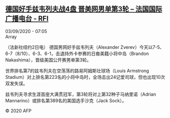 <!--1599112562000-->
[德国好手兹韦列夫战4盘 晋美网男单第3轮 – 法国国际广播电台 - RFI](http://www.rfi.fr//cn/contenu/20200903-%E5%BE%B7%E5%9B%BD%E5%A5%BD%E6%89%8B%E5%85%B9%E9%9F%A6%E5%88%97%E5%A4%AB%E6%88%984%E7%9B%98-%E6%99%8B%E7%BE%8E%E7%BD%91%E7%94%B7%E5%8D%95%E7%AC%AC3%E8%BD%AE)
------

<div>03/09/2020 - 07:05</div>Array<div class="t-content__body u-clearfix"><p>（法新社纽约2日电）    德国男网好手兹韦列夫（Alexander Zverev）今天以7-5、6-7（8/10）、6-3、6-1，击退持外卡参赛的日裔美籍小将中岛（Brandon Nakashima），晋级美国公开赛男单第3轮。</p><p>    世界排名第7的兹韦列夫在空荡荡的路易阿姆斯壮球场（Louis Armstrong Stadium）对上排名第223名的小将中岛时，全场击出24记爱司球，但也出现10次双发失误。</p><p>    兹韦列夫寻求生涯首座大满贯冠军，第3轮将对上第32种子马纳里诺（Adrian Mannarino）或排名第389名的美国选手沙克（Jack Sock）。</p><p class="t-copyright">© 2020 AFP</p>        </div>

